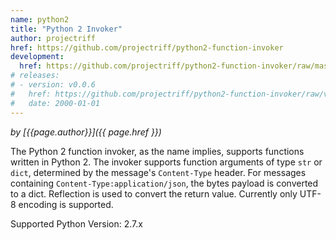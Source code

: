 ```yaml
---
name: python2
title: "Python 2 Invoker"
author: projectriff
href: https://github.com/projectriff/python2-function-invoker
development:
  href: https://github.com/projectriff/python2-function-invoker/raw/master/python2-invoker.yaml
# releases:
# - version: v0.0.6
#   href: https://github.com/projectriff/python2-function-invoker/raw/v0.0.6/python2-invoker.yaml
#   date: 2000-01-01
---
```


*by [{{page.author}}]({{ page.href }})*

The Python 2 function invoker, as the name implies, supports functions written in Python 2.  The invoker supports function arguments of type `str` or `dict`, determined by the message's `Content-Type` header.
For messages containing `Content-Type:application/json`, the bytes payload is converted to a dict. Reflection is used to convert the return value. Currently only UTF-8 encoding is supported.

Supported Python Version: 2.7.x
